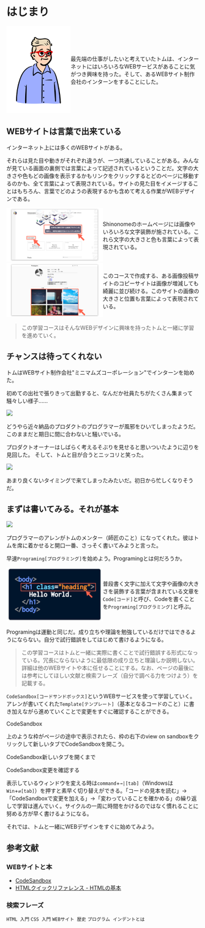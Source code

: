# はじまり

<div style="display: grid; grid-template-columns: repeat(3, 1fr); grid-template-areas: 'a b b'; align-items: center;"><div style="grid-area: a;">

<img src="https://github.com/kazukitash/static-website-course/raw/master/images/00-00-tom.png">

</div><div style="grid-area: b;"><p>
最先端の仕事がしたいと考えていたトムは、インターネットにはいろいろなWEBサービスがあることに気がつき興味を持った。そして、あるWEBサイト制作会社のインターンをすることにした。
</p></div></div></div>

## WEBサイトは言葉で出来ている

インターネット上には多くのWEBサイトがある。

それらは見た目や動きがそれぞれ違うが、一つ共通していることがある。みんなが見ている画面の裏側では言葉によって記述されているということだ。文字の大きさや色もどの画像を表示するかもリンクをクリックするとどのページに移動するのかも、全て言葉によって表現されている。サイトの見た目をイメージすることはもちろん、言葉でどのようの表現するかも含めて考える作業がWEBデザインである。

<div style="display: grid; grid-template-columns: repeat(2, 1fr); grid-template-areas: 'a b'; align-items: center;""\><div style="grid-area: a;">

<img src="https://github.com/kazukitash/static-website-course/raw/master/images/00-01-website-sample-01.png">

</div><div style="grid-area: b;"><p>
Shinonomeのホームページには画像やいろいろな文字装飾が施されている。これら文字の大きさと色も言葉によって表現されている。

</p></div></div></div>

<div style="display: grid; grid-template-columns: repeat(2, 1fr); grid-template-areas: 'a b'; align-items: center;""\><div style="grid-area: a;">

<img src="https://github.com/kazukitash/static-website-course/raw/master/images/00-01-website-sample-02.png">

</div><div style="grid-area: b;"><p>
このコースで作成する、ある画像投稿サイトのコピーサイトは画像が増減しても綺麗に並び続ける。このサイトの画像の大きさと位置も言葉によって表現されている。
</p></div></div></div>  

> この学習コースはそんなWEBデザインに興味を持ったトムと一緒に学習を進めていく。

## チャンスは待ってくれない

トムはWEBサイト制作会社"ミニマムズコーポレーション"でインターンを始めた。

初めての出社で張りきって出勤すると、なんだか社員たちがたくさん集まって騒々しい様子……

![][image-1]

どうやら近々納品のプロダクトのプログラマーが風邪をひいてしまったようだ。このままだと期日に間に合わないと騒いでいる。

プロダクトオーナーはしばらく考えるそぶりを見せると思いついたように辺りを見回した。 そして、トムと目が合うとニッコリと笑った。

![][image-2]

あまり良くないタイミングで来てしまったみたいだ。初日から忙しくなりそうだ。

## まずは書いてみる。それが基本

![][image-3]

プログラマーのアレンがトムのメンター（師匠のこと）になってくれた。彼はトムを席に着かせると開口一番、さっそく書いてみようと言った。

早速`Programing[プログラミング]`を始めよう。Programingとは何だろうか。

<div style="display: grid; grid-template-columns: repeat(2, 1fr); grid-template-areas: 'a b'; align-items: center;""\><div style="grid-area: a;">

<img src="https://github.com/kazukitash/static-website-course/raw/master/images/00-05-code.png">

</div><div style="grid-area: b;"><p>

普段書く文字に加えて文字や画像の大きさを装飾する言葉が含まれている文章を`Code[コード]`と呼び、Codeを書くことを`Programing[プログラミング]`と呼ぶ。
</p></div></div></div>

Programingは運動と同じだ。成り立ちや理論を勉強しているだけではできるようにならない。自分で試行錯誤をしてはじめて書けるようになる。

> この学習コースはトムと一緒に実際に書くことで試行錯誤する形式になっている。冗長にならないように最低限の成り立ちと理論しか説明しない。詳細は他のWEBサイトや本に任せることにする。なお、ページの最後には参考にしてほしい文献と検索フレーズ（自分で調べる力をつけよう）を記載する。

`CodeSandbox[コードサンドボックス]`というWEBサービスを使って学習していく。アレンが書いてくれた`Template[テンプレート]`（基本となるコードのこと）に書き加えながら進めていくことで変更をすぐに確認することができる。

CodeSandbox

上のような枠がページの途中で表示されたら、枠の右下のview on sandboxをクリックして新しいタブでCodeSandboxを開こう。

CodeSandbox新しいタブを開くまで



CodeSandbox変更を確認する

表示しているウィンドウを変える時は`command`+`→|[tab]`（Windowsは`Win`+`⇄[tab]`）を押すと素早く切り替えができる。「コードの見本を読む」→「CodeSandboxで変更を加える」→「変わっていることを確かめる」の繰り返しで学習は進んでいく。サイクルの一周に時間をかけるのではなく慣れることに努める方が早く書けるようになる。

それでは、トムと一緒にWEBデザインをすぐに始めてみよう。

## 参考文献

### WEBサイトと本

- [CodeSandbox][1]
- [HTMLクイックリファレンス - HTMLの基本][2]

### 検索フレーズ

`HTML 入門` `CSS 入門` `WEBサイト 歴史` `プログラム インデントとは`

[1]:	https://codesandbox.io
[2]:	http://www.htmq.com/htmlkihon/

[image-1]:	https://github.com/kazukitash/static-website-course/raw/master/images/00-02-sick.png
[image-2]:	https://github.com/kazukitash/static-website-course/raw/master/images/00-03-new-comer.png
[image-3]:	https://github.com/kazukitash/static-website-course/raw/master/images/00-04-practice-first.png